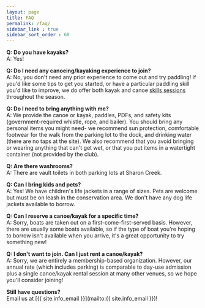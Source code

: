 ```yaml
---
layout: page
title: FAQ
permalink: /faq/
sidebar_link : true
sidebar_sort_order : 60
---
```


**Q: Do you have kayaks?**  
A: Yes!

**Q: Do I need any canoeing/kayaking experience to join?**  
A: No, you don't need any prior experience to come out and try paddling! If you'd like some tips to get you started, or have a particular paddling skill you'd like to improve, we do offer both kayak and canoe [skills sessions](/learn-to-paddle/) throughout the season.

**Q: Do I need to bring anything with me?**  
A: We provide the canoe or kayak, paddles, PDFs, and safety kits (government-required whistle, rope, and bailer). You should bring any personal items you might need- we recommend sun protection, comfortable footwear for the walk from the parking lot to the dock, and drinking water (there are no taps at the site). We also recommend that you avoid bringing or wearing anything that can't get wet, or that you put items in a watertight container (not provided by the club).

**Q: Are there washrooms?**  
A: There are vault toilets in both parking lots at Sharon Creek.

**Q: Can I bring kids and pets?**  
A: Yes! We have children's life jackets in a range of sizes. Pets are welcome but must be on leash in the conservation area. We don't have any dog life jackets available to borrow.

**Q: Can I reserve a canoe/kayak for a specific time?**  
A: Sorry, boats are taken out on a first-come-first-served basis. However, there are usually some boats available, so if the type of boat you're hoping to borrow isn't available when you arrive, it's a great opportunity to try something new!

**Q: I don't want to join. Can I just rent a canoe/kayak?**  
A: Sorry, we are entirely a membership-based organization. However, our annual rate (which includes parking) is comparable to day-use admission plus a single canoe/kayak rental session at many other venues, so we hope you'll consider joining!

**Still have questions?**  
Email us at [{{ site.info_email }}](mailto:{{ site.info_email }})!